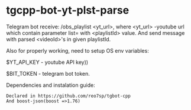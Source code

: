 # tgcpp-bot-yt-plst-parse
Telegram bot receive: /obs_playlist &lt;yt_url>, where &lt;yt_url> -youtube url which contain parameter list= with &lt;playlistId> value. And send message with parsed &lt;videoId>'s in given playlistId.

Also for properly working, need to setup OS env variables:

$YT_API_KEY - youtube API key))

$BIT_TOKEN - telegram bot token.

Dependencies and instalation guide:

    Declared in https://github.com/reo7sp/tgbot-cpp
    And boost-json(boost =>1.76)
